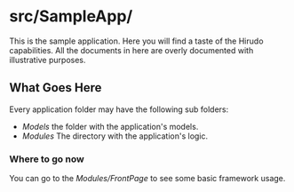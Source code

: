 src/SampleApp/
==============

This is the sample application. Here you will find a taste of the Hirudo 
capabilities. All the documents in here are overly documented with illustrative
purposes.

What Goes Here
--------------

Every application folder may have the following sub folders:

* *Models* the folder with the application's models.
* *Modules* The directory with the application's logic.

### Where to go now

You can go to the *Modules/FrontPage* to see some basic framework usage.
